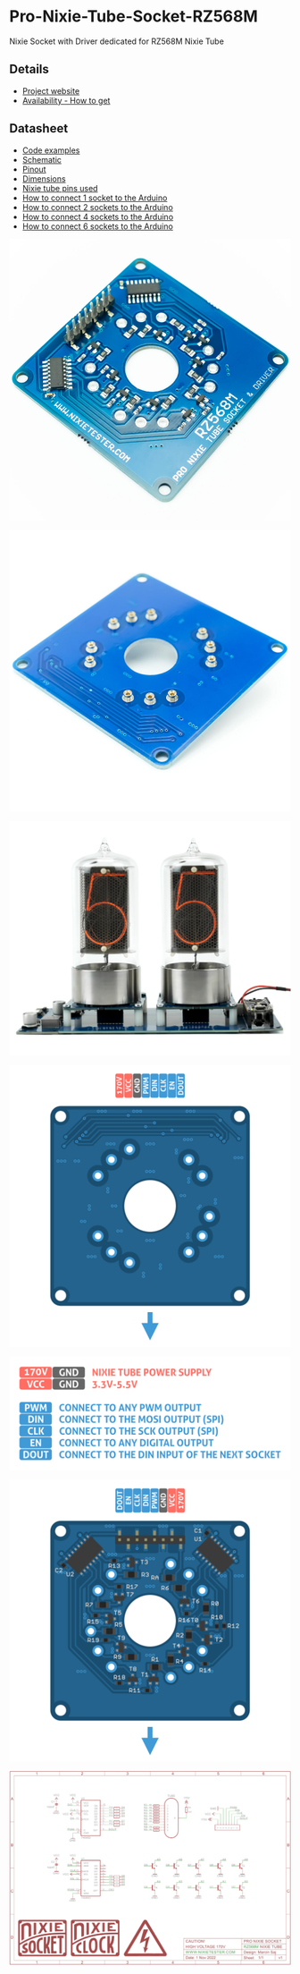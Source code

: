 # Pro-Nixie-Tube-Socket-RZ568M
Nixie Socket with Driver dedicated for RZ568M Nixie Tube

## Details
- [Project website](https://nixietester.com/project/pro-nixie-socket-rz568m/)
- [Availability - How to get](https://nixietester.com/product/pro-nixie-socket-rz568m/)

## Datasheet
- [Code examples](https://github.com/marcinsaj/Pro-Nixie-Tube-Socket-RZ568M/tree/main/examples)
- [Schematic](https://github.com/marcinsaj/Pro-Nixie-Tube-Socket-RZ568M/raw/main/datasheet/Schematic-Pro-Nixie-Tube-Socket-RZ568M.pdf)
- [Pinout](https://github.com/marcinsaj/Pro-Nixie-Tube-Socket-RZ568M/raw/main/datasheet/Pro-Nixie-Tube-Socket-RZ568M-Pinout.pdf)
- [Dimensions](https://github.com/marcinsaj/Pro-Nixie-Tube-Socket-RZ568M/raw/main/datasheet/Pro-Nixie-Tube-Socket-RZ568M-Dimensions.pdf)
- [Nixie tube pins used](https://github.com/marcinsaj/Pro-Nixie-Tube-Socket-RZ568M/raw/main/datasheet/H3161-PRO-Nixie-Socket-Pins.pdf)
- [How to connect 1 socket to the Arduino](https://github.com/marcinsaj/Pro-Nixie-Tube-Socket-RZ568M/raw/main/datasheet/How-to-Connect-1-Pro-Nixie-Tube-Socket-to-the-Arduino.pdf)
- [How to connect 2 sockets to the Arduino](https://github.com/marcinsaj/Pro-Nixie-Tube-Socket-RZ568M/raw/main/datasheet/How-to-Connect-2-Pro-Nixie-Tube-Sockets-to-the-Arduino.pdf)
- [How to connect 4 sockets to the Arduino](https://github.com/marcinsaj/Pro-Nixie-Tube-Socket-RZ568M/raw/main/datasheet/How-to-Connect-4-Pro-Nixie-Tube-Sockets-to-the-Arduino.pdf)
- [How to connect 6 sockets to the Arduino](https://github.com/marcinsaj/Pro-Nixie-Tube-Socket-RZ568M/raw/main/datasheet/How-to-Connect-6-Pro-Nixie-Tube-Sockets-to-the-Arduino.pdf)




<p align="center"><img src="https://github.com/marcinsaj/Pro-Nixie-Tube-Socket-RZ568M/blob/main/extras/pro-nixie-tube-socket-rz568m_02.jpg"></p>
<p align="center"><img src="https://github.com/marcinsaj/Pro-Nixie-Tube-Socket-RZ568M/blob/main/extras/pro-nixie-tube-socket-rz568m_08.jpg"></p>
<p align="center"><img src="https://github.com/marcinsaj/Pro-Nixie-Tube-Socket-RZ568M/blob/main/extras/pro-nixie-tube-socket-rz568m_modules_01.jpg"></p>
<p align="center"><img src="https://github.com/marcinsaj/Pro-Nixie-Tube-Socket-RZ568M/blob/main/datasheet/pro-nixie-tube-socket-rz568m-pcb-t.png"></p>
<p align="center"><img src="https://github.com/marcinsaj/Pro-Nixie-Tube-Socket-RZ568M/blob/main/datasheet/pro-nixie-tube-socket-rz568m-pcb-pinout-description.png"></p>
<p align="center"><img src="https://github.com/marcinsaj/Pro-Nixie-Tube-Socket-RZ568M/blob/main/datasheet/pro-nixie-tube-socket-rz568m-pcb-b.png"></p>
<p align="center"><img src="https://github.com/marcinsaj/Pro-Nixie-Tube-Socket-RZ568M/blob/main/datasheet/Schematic-Pro-Nixie-Tube-Socket-RZ568M.png"></p>
